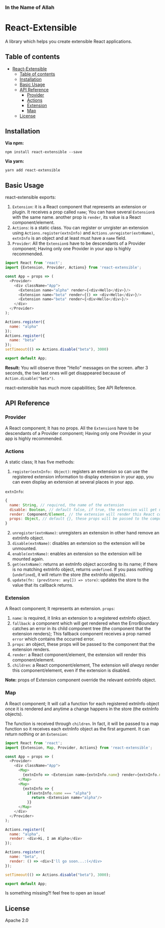 ### In the Name of Allah

# React-Extensible

A library which helps you create extensible React applications.

## Table of contents

- [React-Extensible](#react-extensible)
  - [Table of contents](#table-of-contents)
  - [Installation](#installation)
  - [Basic Usage](#basic-usage)
  - [API Reference](#api-reference)
    - [Provider](#provider)
    - [Actions](#actions)
    - [Extension](#extension)
    - [Map](#map)
  - [License](#license)

## Installation

**Via npm:**

    npm install react-extensible --save

**Via yarn:**

    yarn add react-extensible

## Basic Usage

react-extensible exports:
1. `Extension`: it is a React component that represents an extension or plugin. It receives a prop called `name`; You can have several `Extension`s with the same name. another prop is `render`, its value is a React component/element.
2. `Actions`: is a static class. You can register or unrgister an extension using `Actions.register(extnInfo)` and `Actions.unregister(extnName)`, `extnInfo` is an object and at least must have a `name` field.
3. `Provider`: All the `Extension`s have to be descendants of a Provider component; Having only one Provider in your app is highly recommended.

```javascript
import React from 'react';
import {Extension, Provider, Actions} from 'react-extensible';

const App = props => (
  <Provider>
    <div className="App">
      <Extension name="alpha" render={<div>Hello</div>}/>
      <Extension name="beta" render={() => <div>Hello</div>}/>
      <Extension name="beta" render={<div>Hello</div>}/>
    </div>
  </Provider>
);

Actions.register({
  name: "alpha"
});
Actions.register({
  name: "beta"
});
setTimeout(() => Actions.disable("beta"), 3000)

export default App;
```

**Result:**
You will observe three "Hello" messages on the screen. after 3 seconds, the two last ones will get disappeared because of `Action.disable("beta")`.

react-extensible has much more capabilities; See API Reference.

## API Reference

### Provider

A React component; It has no props.
All the `Extension`s have to be descendants of a Provider component; Having only one Provider in your app is highly recommended.

### Actions

A static class; It has five methods:

1. `register(extnInfo: Object)`: registers an extension so can use the registered extension information to display extension in your app, you can even display an extension at several places in your app.

`extnInfo`:
```javascript
{
  name: String, // required, the name of the extension
  disable: Boolean, // default false, if true, the extension will get unmounted
  render: Component/Element, // the extension will render this React component/element if none of props.render and props.children of the extension component whose props.name is equal to the name property of this object.
  props: Object, // default {}, these props will be passed to the component that the extension component renders.
}
```
2. `unregister(extnName)`: unregisters an extension in other hand remove an extnInfo object.
3. `disable(extnName)`: disables an extension so the extension will be unmounted.
4. `enable(extnName)`: enables an extension so the extension will be mounted again.
5. `get(extnName)`: returns an extnInfo object according to its name; if there is no matching extnInfo object, returns `undefined`. If you pass nothing (`undefined`), it will return the store (the extnInfo objects).
6. `update(fn: (prevStore: any[]) => store)`: updates the store to the value that its callback returns.

### Extension

A React component; It represents an extension. `props`:

1. `name`: is required, it links an extension to a registered extnInfo object.
2. `fallback`: a component which will get rendered when the ErrorBoundary catches an error in its child component tree (the component that the extension renders); This fallback component receives a prop named `error` which contains the occurred error.
3. `props`: an object, these props will be passed to the component that the extension renders.
4. `render`: a React component/element, the extension will render this component/element.
5. `children`: a React component/element, The extension will *always* render this component/element, even if the extension is disabled.

**Note:** props of Extension component override the relevant extnInfo object.

### Map

A React component; It will call a function for each registered extnInfo object once it is rendered and anytime a change happens in the store (the extnInfo objects).

The function is received through `children`. In fact, it will be passed to a map function so it receives each extnInfo object as the first argument. It can return nothing or an `Extension`:

```javascript
import React from 'react';
import {Extension, Map, Provider, Actions} from 'react-extensible';

const App = props => (
  <Provider>
    <div className="App">
      <Map>
        {extnInfo => <Extension name={extnInfo.name} render={extnInfo.name === "alpha" && (<div>Hello, I'm alpha</div>)}/>}
      </Map>
      <Map>
        {extnInfo => {
          if(extnInfo.name === "alpha")
            return <Extension name="alpha"/>
          }}
      </Map>
    </div>
  </Provider>
);

Actions.register({
  name: "alpha",
  render: <div>Hi, I am Alpha</div>
});

Actions.register({
  name: "beta",
  render: () => <div>I'll go soon...:(</div>
});

setTimeout(() => Actions.disable("beta"), 3000);

export default App;
```

Is something missing?! feel free to open an issue!

## License

Apache 2.0